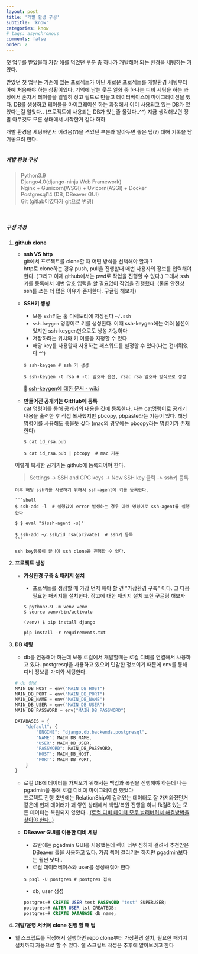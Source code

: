 ```yaml
---
layout: post
title: '개발 환경 구성'
subtitle: 'know'
categories: know
# tags: asynchronous
comments: false
order: 2
---
```



첫 업무를 받았을때 가장 애를 먹었던 부분 중 하나가 개발해야 되는 환경을 세팅하는 거였다. <br>
 
받았던 첫 업무는 기존에 있는 프로젝트가 아닌 새로운 프로젝트를 개발환경 세팅부터 아예 처음해야 하는 상황이였다. 기억에 남는 웃픈 일화 중 하나는 디비 세팅을 하는 과정에서 혼자서 테이블을 일일히 장고 필드로 만들고 데이터베이스에 마이그레이션을 했다. 
DB를 생성하고 테이블을 마이그레이션 하는 과정에서 이미 사용되고 있는 DB가 있었다는걸 알았다.. (프로젝트에 사용되는 DB가 있는줄 몰랐다..^^) 지금 생각해보면 정말 아무것도 모른 상태에서 시작한거 같다 하하 <br>

개발 환경을 세팅하면서 어려움(?)을 겪었던 부분과 알아두면 좋은 팁(?) 대해 기록을 남겨놓으려 한다. <br><br>


##### 개발 환경 구성 
> Python3.9   
> Django4.0(django-ninja Web Framework)    
> Nginx + Gunicorn(WSGI) + Uvicorn(ASGI) + Docker    
> Postgresql14 (DB, DBeaver GUI)    
> Git (gitlab이였다가 git으로 변경)

<br>

##### 구성 과정

1. __github clone__     
    - __ssh VS http__   
    git에서 프로젝트를 clone할 때 어떤 방식을 선택해야 할까 ?   
    http로 clone하는 경우 push, pull을 진행할때 매번 사용자의 정보를 입력해야 한다. (그리고 이제 github에서는 pwd로 작업을 진행할 수 없다.) 그래서 ssh키를 등록해서 매번 암호 입력을 할 필요없이 작업을 진행했다. (물론 안전상 ssh를 쓰는 더 많은 이유가 존재한다. 구글링 해보자)

    - __SSH키 생성__   
       - 보통 ssh키는 홈 디렉토리에 저장된다 ```~/.ssh```   
       - ```ssh-keygen``` 명령어로 키를 생성한다. 이때 ssh-keygen에는 여러 옵션이 있지만 ssh-keygen만으로도 생성 가능하다    
       - 저장하려는 위치와 키 이름을 지정할 수 있다   
       - 해당 key를 사용할때 사용하는 패스워드를 설정할 수 있다(나는 건너뛰었다 ^^)  

       ```shell
       $ ssh-keygen # ssh 키 생성

       $ ssh-keygen -t rsa # -t: 암호화 옵션, rsa: rsa 암호화 방식으로 생성
       ```

       🔺 [ssh-keygen에 대한 문서 - wiki](https://zetawiki.com/wiki/%EB%A6%AC%EB%88%85%EC%8A%A4_ssh-keygen)

    - __만들어진 공개키는 GitHub에 등록__   
    cat 명령어를 통해 공개키의 내용을 깃에 등록한다. 나는 cat명령어로 공개키 내용을 출력한 후 직접 복사했지만 pbcopy, pbpaste라는 기능이 있다. 해당 명령어를 사용해도 좋을듯 싶다 (mac의 경우에는 pbcopy라는 명령어가 존재한다)
       ```shell
       $ cat id_rsa.pub

       $ cat id_rsa.pub | pbcopy  # mac 기준
       ```
    이렇게 복사한 공개키는 github에 등록되어야 한다. 
    > Settings -> SSH and GPG keys -> New SSH key 클릭 -> ssh키 등록

       이후 해당 ssh키를 사용하기 위해서 ssh-agent에 키를 등록한다.
       
       ```shell
       $ ssh-add -l  # 실행값에 error 발생하는 경우 아래 명령어로 ssh-agent를 실행한다

       $ $ eval "$(ssh-agent -s)"

       $ ssh-add ~/.ssh/id_rsa(private)  # ssh키 등록
       ```
    
       ssh key등록이 끝나야 ssh clone을 진행할 수 있다.


2. __프로젝트 생성__   
    - __가상환경 구축 & 패키지 설치__
        - 프로젝트를 생성할 때 가장 먼저 해야 할 건 "가상환경 구축" 이다. 그 다음 필요한 패키지를 설치한다. 장고에 대한 패키지 설치 또한 구글링 해보자

      ```shell
      $ python3.9 -m venv venv
      $ source venv/bin/activate
      
      (venv) $ pip install django
      ```
   
 
        ```shell
        pip install -r requirements.txt
        ```

3. __DB 세팅__   
    - db를 연동해야 하는데 보통 로컬에서 개발할때는 로컬 디비를 연결해서 사용하고 있다. postgresql을 사용하고 있으며 민감한 정보이기 때문에 env를 통해 디비 정보를 가져와 세팅한다.

    ```python
    # db 정보
    MAIN_DB_HOST = env("MAIN_DB_HOST")
    MAIN_DB_PORT = env("MAIN_DB_PORT")
    MAIN_DB_NAME = env("MAIN_DB_NAME")
    MAIN_DB_USER = env("MAIN_DB_USER")
    MAIN_DB_PASSWORD = env("MAIN_DB_PASSWORD")

    DATABASES = {
        "default": {
            "ENGINE": "django.db.backends.postgresql",
            "NAME": MAIN_DB_NAME,
            "USER": MAIN_DB_USER,
            "PASSWORD": MAIN_DB_PASSWORD,
            "HOST": MAIN_DB_HOST,
            "PORT": MAIN_DB_PORT,
        }
    }
    ```
    - 로컬 DB에 데이터를 가져오기 위해서는 백업과 복원을 진행해야 하는데 나는 pgadmin을 통해 로컬 디비에 마이그레이션 했었다    
    프로젝트 진행 초반에는 RelationShip이 걸려있는 데이터도 잘 가져와졌던거 같은데 현재 데이터가 꽤 쌓인 상태에서 백업/복원 진행을 하니 fk걸려있는 모든 데이터는 복원되지 않았다.. [(로컬 디비 데이터 모두 날려버려서 해결방법을 찾아야 한다..)](https://heejung-gjt.github.io/db/2022/10/27/sql1/)
    
    - __DBeaver GUI를 이용한 디비 세팅__   
        - 초반에는 pgadmin GUI를 사용했는데 렉이 너무 심하게 걸려서 추천받은 DBeaver 툴을 사용하고 있다. 가끔 렉이 걸리기는 하지만 pgadmin보다는 훨씬 낫다..   
        - 로컬 데이터베이스와 user를 생성해줘야 한다
        ```shell
        $ psql -U postgres # postgres 접속
        ```
        - db, user 생성
        ```sql
        postgres=# CREATE USER test PASSWORD 'test' SUPERUSER;
        postgres=# ALTER USER tst CREATEDB;
        postgres=# CREATE DATABASE db_name;
        ```    

4. __개발/운영 서버에 clone 진행 할 때 팁__
- 쉘 스크립트를 작성해서 실행하면 repo clone부터 가상환경 설치, 필요한 패키지 설치까지 자동으로 할 수 있다. 쉘 스크립트 작성은 추후에 알아보려고 한다 